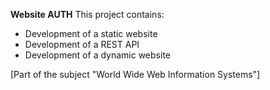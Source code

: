 **Website AUTH**
This project contains:
* Development of a static website
* Development of a REST API
* Development of a dynamic website

[Part of the subject "World Wide Web Information Systems"]
